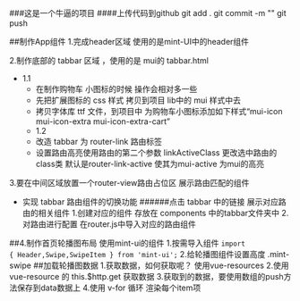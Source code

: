 ###这是一个牛逼的项目
####上传代码到github
git add .
git commit -m ""
git push

##制作App组件
1.完成header区域 使用的是mint-UI中的header组件

2.制作底部的 tabbar 区域 ，使用的是 mui的 tabbar.html
+ 1.1
     + 在制作购物车 小图标的时候 操作会相对多一些
     + 先把扩展图标的 css 样式 拷贝到项目 lib中的 mui 样式中去
     + 拷贝字体库 ttf 文件，到项目中 为购物车小图标添加如下样式“mui-icon mui-icon-extra mui-icon-extra-cart”
     + 1.2
     + 改造 tabbar 为 router-link 路由标签 
     + <span color='red'>设置路由高亮</span>使用路由的第二个参数 linkActiveClass 更改选中路由的class类 默认是router-link-active 使其为mui-active 为mui的高亮
 
 
 3.要在中间区域放置一个router-view路由占位区 展示路由匹配的组件 
  + 实现 tabbar 路由组件的切换功能
  ######点击 tabbar 中的链接 展示对应路由的相关组件
    1.创建对应的组件 存放在 components 中的tabbar文件夹中
    2.对路由进行配置 在router.js中导入对应的路由组件
    
##4.制作首页轮播图布局
使用mint-ui的组件
1.按需导入组件 <code>import { Header,Swipe,SwipeItem } from 'mint-ui';</code>
2.给轮播图组件设置高度 .mint-swipe
##加载轮播图数据
1.获取数据，如何获取呢？ 使用vue-resources
2.使用 vue-resource 的 this.$http.get 获取数据
3.获取到的数据，要使用数组的push方法保存到data数据上
4.使用 v-for 循环 渲染每个item项
